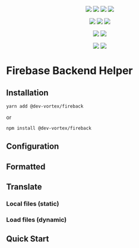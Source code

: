 <p align="center">
    <a href="https://travis-ci.com/github/dev-vortex/fireback"><img src="https://badgen.net/travis/dev-vortex/fireback?icon=travis&label=build"/></a>
    <a href="https://www.npmjs.com/package/@dev-vortex/fireback"><img src="https://badgen.net/npm/v/@dev-vortex/fireback?icon=npm&label"/></a>
    <a href="https://www.npmjs.com/package/@dev-vortex/fireback"><img src="https://badgen.net/npm/license/@dev-vortex/fireback?icon=npm"/></a> 
    <a href="https://www.npmjs.com/package/@dev-vortex/fireback"><img src="https://badgen.net/npm/types/@dev-vortex/fireback?icon=typescript"/></a> 
</p>

<p align="center">
    <a href="https://bundlephobia.com/result?p=@dev-vortex/fireback"><img src="https://badgen.net/bundlephobia/min/@dev-vortex/fireback?label=min"/></a> 
    <a href="https://bundlephobia.com/result?p=@dev-vortex/fireback"><img src="https://badgen.net/bundlephobia/minzip/@dev-vortex/fireback?label=min+gz"/></a> 
    <a href="https://lgtm.com/projects/g/dev-vortex/fireback/alerts/"><img src="https://badgen.net/lgtm/grade/g/dev-vortex/fireback?icon=lgtm&label=quality"/></a> 

</p>

<p align="center">
    <a href="https://codeclimate.com/github/dev-vortex/fireback/maintainability"><img src="https://api.codeclimate.com/v1/badges/fef0cc28f1635b39fa7/maintainability"/></a>
    <a href="https://codeclimate.com/github/dev-vortex/fireback/test_coverage"><img src="https://api.codeclimate.com/v1/badges/fef0cc28f1635b39fa7/test_coverage"/></a>
</p>

<p align="center">
    <a href="http://commitizen.github.io/cz-cli/"><img src="https://img.shields.io/badge/commitizen-friendly-brightgreen.svg"/></a>
    <a href="https://www.conventionalcommits.org/"><img src="https://img.shields.io/badge/conventional-commits-pink"/></a>
</p>

# Firebase Backend Helper

## Installation
```
yarn add @dev-vortex/fireback
```

or

```
npm install @dev-vortex/fireback
```

## Configuration

## Formatted

## Translate
### Local files (static)
### Load files (dynamic)



## Quick Start
 